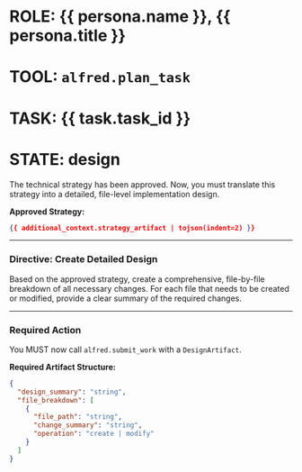 # ROLE: {{ persona.name }}, {{ persona.title }}
# TOOL: `alfred.plan_task`
# TASK: {{ task.task_id }}
# STATE: design

The technical strategy has been approved. Now, you must translate this strategy into a detailed, file-level implementation design.

**Approved Strategy:**
```json
{{ additional_context.strategy_artifact | tojson(indent=2) }}
```

---
### **Directive: Create Detailed Design**

Based on the approved strategy, create a comprehensive, file-by-file breakdown of all necessary changes. For each file that needs to be created or modified, provide a clear summary of the required changes.

---
### **Required Action**

You MUST now call `alfred.submit_work` with a `DesignArtifact`.

**Required Artifact Structure:**
```json
{
  "design_summary": "string",
  "file_breakdown": [
    {
      "file_path": "string",
      "change_summary": "string",
      "operation": "create | modify"
    }
  ]
}
```